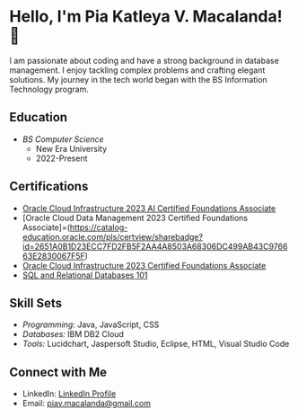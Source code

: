# Hello, I'm Pia Katleya V. Macalanda! 👋

I am passionate about coding and have a strong background in database management. I enjoy tackling complex problems and crafting elegant solutions. My journey in the tech world began with the BS Information Technology program.

## Education
- *BS Computer Science*
  - New Era University
  - 2022-Present

## Certifications
- [Oracle Cloud Infrastructure 2023 AI Certified Foundations Associate](https://catalog-education.oracle.com/pls/certview/sharebadge?id=1D77D1FFA965588B3E7DA95E28C91D2D006CCAA81C628C8A8CF00AAB6EDED7E9)
- [Oracle Cloud Data Management 2023 Certified Foundations Associate]=(https://catalog-education.oracle.com/pls/certview/sharebadge?id=2651A0B1D23ECC7FD2FB5F2AA4A8503A68306DC499AB43C976663E2830067F5F)
- [Oracle Cloud Infrastructure 2023 Certified Foundations Associate](Certification_Link_3)
- [SQL and Relational Databases 101](Certification_Link_4)

## Skill Sets
- *Programming:* Java, JavaScript, CSS
- *Databases:* IBM DB2 Cloud
- *Tools:* Lucidchart, Jaspersoft Studio, Eclipse, HTML, Visual Studio Code

## Connect with Me
- LinkedIn: [LinkedIn Profile](LinkedIn_Profile_Link)
- Email: piav.macalanda@gmail.com
